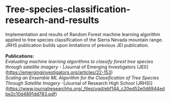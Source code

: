 # Tree-species-classification-research-and-results
Implementation and results of Random Forest machine learning algorithm applied to tree species classification of the Sierra Nevada mountain range. JRHS publication builds upon limitations of previous JEI publication. <br/>
<br/>
__Publications:__ <br/>
_Evaluating machine learning algorithms to classify forest tree species through satellite imagery_ - [Journal of Emerging Investigators (JEI)] (https://emerginginvestigators.org/articles/22-153) <br/>
_Scaling an Ensemble ML Algorithm for the Classification of Tree Species Through Satellite Imagery_ -[Journal of Research High School (JRHS)] (https://www.journalresearchhs.org/_files/ugd/ebf144_c20ed52e0d6944edbe2c10d4891dd783.pdf)


